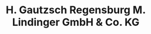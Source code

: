 ---
title: "H. Gautzsch Regensburg M. Lindinger GmbH & Co. KG"
url: /regensburg/h-gautzsch-regensburg-m-lindinger-gmbh-und-co-kg/
shop: Großhandel
---